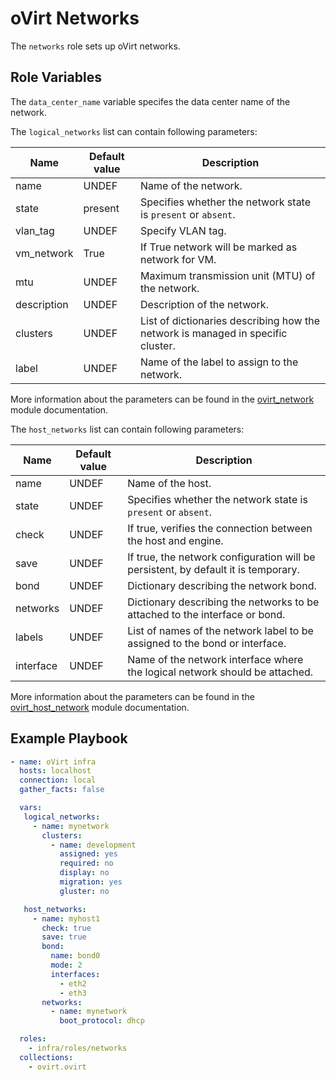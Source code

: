 oVirt Networks
==============

The `networks` role sets up oVirt networks.

Role Variables
--------------

The `data_center_name` variable specifes the data center name of the network.

The `logical_networks` list can contain following parameters:

| Name          | Default value  | Description                           |
|---------------|----------------|---------------------------------------|
| name          | UNDEF          | Name of the network.                   |
| state         | present        | Specifies whether the network state is `present` or `absent`. |
| vlan_tag      | UNDEF          | Specify VLAN tag.                |
| vm_network    | True           | If True network will be marked as network for VM.             |
| mtu           | UNDEF          | Maximum transmission unit (MTU) of the network.    |
| description   | UNDEF          | Description of the network.  |
| clusters      | UNDEF          | List of dictionaries describing how the network is managed in specific cluster. |
| label         | UNDEF          | Name of the label to assign to the network. |

More information about the parameters can be found in the [ovirt_network](http://docs.ansible.com/ansible/ovirt_network_module.html) module documentation.

The `host_networks` list can contain following parameters:

| Name          | Default value  | Description                           |
|---------------|----------------|---------------------------------------|
| name          | UNDEF          | Name of the host.                      |
| state         | UNDEF          | Specifies whether the network state is `present` or `absent`.            |
| check         | UNDEF          | If true, verifies the connection between the host and engine. |
| save          | UNDEF          | If true, the network configuration will be persistent, by default it is temporary. |
| bond          | UNDEF          | Dictionary describing the network bond. |
| networks      | UNDEF          | Dictionary describing the networks to be attached to the interface or bond. |
| labels        | UNDEF          | List of names of the network label to be assigned to the bond or interface. |
| interface     | UNDEF          | Name of the network interface where the logical network should be attached. |

More information about the parameters can be found in the [ovirt_host_network](http://docs.ansible.com/ansible/ovirt_host_network_module.html) module documentation.

Example Playbook
----------------

```yaml
- name: oVirt infra
  hosts: localhost
  connection: local
  gather_facts: false

  vars:
   logical_networks:
     - name: mynetwork
       clusters:
         - name: development
           assigned: yes
           required: no
           display: no
           migration: yes
           gluster: no

   host_networks:
     - name: myhost1
       check: true
       save: true
       bond:
         name: bond0
         mode: 2
         interfaces:
           - eth2
           - eth3
       networks:
         - name: mynetwork
           boot_protocol: dhcp

  roles:
    - infra/roles/networks
  collections:
    - ovirt.ovirt
```

